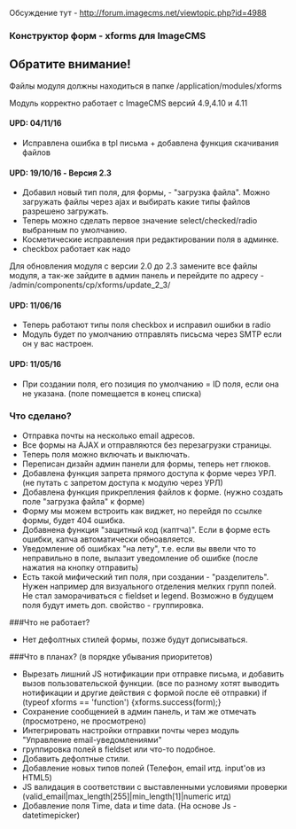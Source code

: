
Обсуждение тут - http://forum.imagecms.net/viewtopic.php?id=4988

### Конструктор форм - xforms для ImageCMS

## Обратите внимание!
Файлы модуля должны находиться в папке /application/modules/xforms

Модуль корректно работает с ImageCMS версий 4.9,4.10 и 4.11

#### UPD: 04/11/16
* Исправлена ошибка в tpl письма + добавлена функция скачивания файлов

#### UPD: 19/10/16 - Версия 2.3
* Добавил новый тип поля, для формы, - "загрузка файла". Можно загружать файлы через ajax и выбирать какие типы файлов разрешено загружать.
* Теперь можно сделать первое значение select/checked/radio выбранным по умолчанию.
* Косметические исправления при редактировании поля в админке.
* checkbox работает как надо

Для обновления модуля с версии 2.0 до 2.3 замените все файлы модуля, а так-же зайдите в админ панель и перейдите по адресу - /admin/components/cp/xforms/update_2_3/

#### UPD: 11/06/16
* Теперь работают типы поля checkbox и исправил ошибки в radio
* Модуль будет по умолчанию отправлять письсма через SMTP если он у вас настроен.

#### UPD: 11/05/16
* При создании поля, его позиция по умолчанию = ID поля, если она не указана. (поле помещается в конец списка)


### Что сделано?
* Отправка почты на несколько email адресов.
* Все формы на AJAX и отправляются без перезагрузки страницы.
* Теперь поля можно включать и выключать.
* Переписан дизайн админ панели для формы, теперь нет глюков.
* Добавлена функция запрета прямого доступа к форме через УРЛ. (не путать с запретом доступа к модулю через УРЛ)
* Добавлена функция прикрепления файлов к форме. (нужно создать поле "загрузка файла" к форме)
* Форму мы можем встроить как виджет, но перейдя по ссылке формы, будет 404 ошибка.
* Добавнена функция "защитный код (каптча)". Если в форме есть ошибки, капча автоматически обноавляется.
* Уведомление об ошибках "на лету", т.е. если вы ввели что то неправильно в поле, вылазит уведомление об ошибке (после нажатия на кнопку отправить)
* Есть такой мифический тип поля, при создании - "разделитель". Нужен например для визуального отделения мелких групп полей. Не стал заморачиваться с fieldset и legend. Возможно в будущем поля будут иметь доп. свойство - группировка.

###Что не работает?
* Нет дефолтных стилей формы, позже будут дописываться.


###Что в планах? (в порядке убывания приоритетов)
* Вырезать лишний JS нотификации при отправке письма, и добавить вызов пользовательской функции. (все по разному хотят выводить нотификации и другие действия с формой после её отправки)
if (typeof xforms == 'function') {xforms.success(form);}
* Сохранение сообщенией в админ панель, и там же отмечать (просмотрено, не просмотрено)
* Интегрировать настройки отправки почты через модуль "Управление email-уведомлениями"
* группировка полей в fieldset или что-то подобное.
* Добавить дефолтные стили.
* Добавление новых типов полей (Телефон, email итд. input'ов из HTML5)
* JS валидация в соответствии с выставленными условиями проверки (valid_email|max_length[255]|min_length[1]|numeric итд)
* Добавление поля Time, data и time data. (На основе Js - datetimepicker)